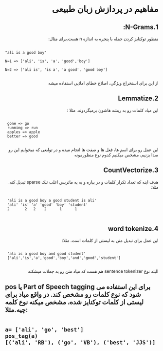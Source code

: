 <h1 dir='rtl'>
مفاهیم در پردازش زبان طبیعی
</h1>
<h2 dir='rtl'>
1.N-Grams:
</h2>
<p dir='rtl'>
منظور توکنایز کردن جمله با پنجره به اندازه n هست.برای مثال:
 </p>
 <pre> <code>
"ali is a good boy" <br>
N=1 => ['ali', 'is', 'a', 'good','boy'] <br>
N=2 => ['ali is', 'is a', 'a good', 'good boy']
    </code></pre>
 <p dir = 'rtl'>
 از این برای استخراج ویژگی، اصلاح خطای املایی استفاده میشه
</p>

<h2 dir='rtl'>
 2.Lemmatize
 </h2>
 <p dir='rtl'>
این میاد کلمات رو به ریشه هاشون برمیگردونه. مثلا :
 </p>
 <pre><code>
 gone => go
 running => run
 apples => apple
 better => good
 </code></pre>
 <p dir = 'rtl'>
 این عمل رو برای اسم ها، فعل ها و صفت ها انجام میده و در توابعی که میخوایم این رو صدا بزنیم، مشخص میکنیم کدوم نوع منظورمونه
 </p>

<h2 dir = 'rtl'> 
 3.CountVectorize
 </h2>
 <p dir = 'rtl'>
 هدف اینه که تعداد تکرار کلمات و در بیاره و به یه ماتریس اغلب تنک sparse تبدیل کنه. مثلا:
 </p>
 <pre><code>
 'ali is a good boy a good student is ali'
 'ali' 'is' 'a' 'good' 'boy' 'student'
 2       2   2    2      1      1
</code> </pre>
<h2 dir = 'rtl'>
 4.word tokenize
</h2>
<p dir = 'rtl'>
 این عمل برای تبدیل متن به لیستی از کلمات است. مثلا:
 </p>
 <pre><code>
 'ali is a good boy and good student'
 ['ali','is','a','good','boy','and','good','student']
 </code></pre>
 <p dir ='rtl'>
 البته نوع sentence tokenizer هم هست که میاد متن رو به جملات میشکنه
 </p>
<h2 dir = 'rtl> 5.POS tagging </h2>
 <p dir = 'rtl'> 
    pos یا Part of Speech tagging برای این استفاده می شود که نوع کلمات رو مشخص کند. در واقع میاد برای لیستی از کلمات توکنایز شده، مشخص میکنه نوع کلمه چیه.مثلا:           
 </p>
 <pre><code>
a= ['ali', 'go', 'best']
pos_tag(a)       
[('ali', 'RB'), ('go', 'VB'), ('best', 'JJS')]                     
 </code></pre>
